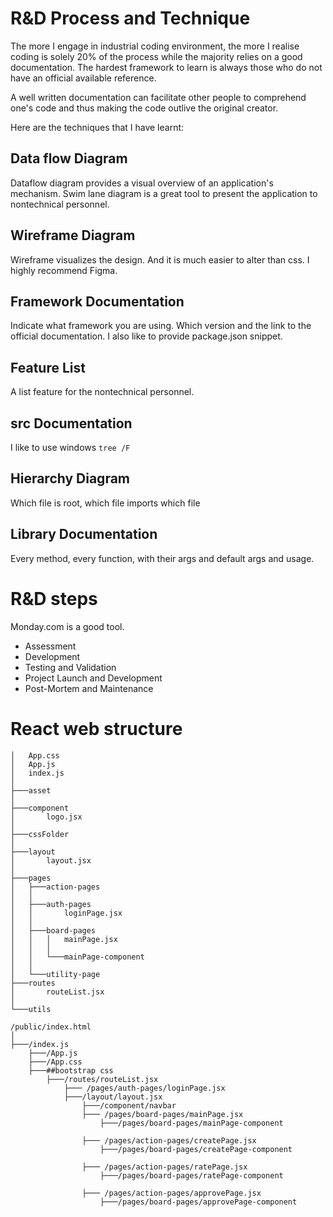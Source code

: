 # R&D Process and Technique
The more I engage in industrial coding environment, the more I realise coding is solely 20% of the process while the majority relies on a good documentation. 
The hardest framework to learn is always those who do not have an official available reference.

A well written documentation can facilitate other people to comprehend one's code and thus making the code outlive the original creator.

Here are the techniques that I have learnt:

## Data flow Diagram
  Dataflow diagram provides a visual overview of an application's mechanism. Swim lane diagram is a great tool to present the application to nontechnical personnel.

## Wireframe Diagram
  Wireframe visualizes the design. And it is much easier to alter than css. I highly recommend Figma.
  
## Framework Documentation
  Indicate what framework you are using. Which version and the link to the official documentation. I also like to provide package.json snippet.

## Feature List
A list feature for the nontechnical personnel.

## src Documentation
I like to use windows `tree /F`

## Hierarchy Diagram
Which file is root, which file imports which file

## Library Documentation
Every method, every function, with their args and default args and usage.


# R&D steps
Monday.com is a good tool.
- Assessment
- Development
- Testing and Validation
- Project Launch and Development
- Post-Mortem and Maintenance

# React web structure
```
│   App.css
│   App.js
│   index.js
│
├───asset
│
├───component
│       logo.jsx
│
├───cssFolder
│
├───layout
│       layout.jsx
│
├───pages
│   ├───action-pages
│   │   
│   ├───auth-pages
│   │       loginPage.jsx
│   │
│   ├───board-pages
│   │   │   mainPage.jsx
│   │   │
│   │   └───mainPage-component
│   │
│   └───utility-page
├───routes
│       routeList.jsx
│
└───utils
```


```
/public/index.html
│
├───/index.js
    ├───/App.js
    ├───/App.css 
    ├───##bootstrap css
        ├───/routes/routeList.jsx
            ├─── /pages/auth-pages/loginPage.jsx
            ├───/layout/layout.jsx
                ├───/component/navbar
                ├─── /pages/board-pages/mainPage.jsx
                    ├───/pages/board-pages/mainPage-component

                ├─── /pages/action-pages/createPage.jsx
                    ├───/pages/board-pages/createPage-component

                ├─── /pages/action-pages/ratePage.jsx
                    ├───/pages/board-pages/ratePage-component

                ├─── /pages/action-pages/approvePage.jsx
                    ├───/pages/board-pages/approvePage-component


```
